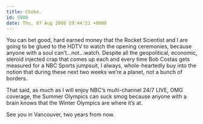 ```yaml
---
title: Choke.
id: 5906
date: Thu, 07 Aug 2008 19:44:21 +0000
---
```


You can bet good, hard earned money that the Rocket Scientist and I are going to be glued to the <span class="caps">HDTV</span> to watch the opening ceremonies, because anyone with a soul can’t…not…watch. Despite all the geopolitical, economic, steroid injected crap that comes up each and every time Bob Costas gets measured for a NBC Sports jumpsuit, I always, whole-heartedly buy into the notion that during these next two weeks we’re a planet, not a bunch of borders.  

That said, as much as I will enjoy <span class="caps">NBC</span>‘s multi-channel 24/7 <span class="caps">LIVE, OMG</span> coverage, the Summer Olympics can suck smog because anyone with a brain knows that the Winter Olympics are where it’s at.  

See you in Vancouver, two years from now.





